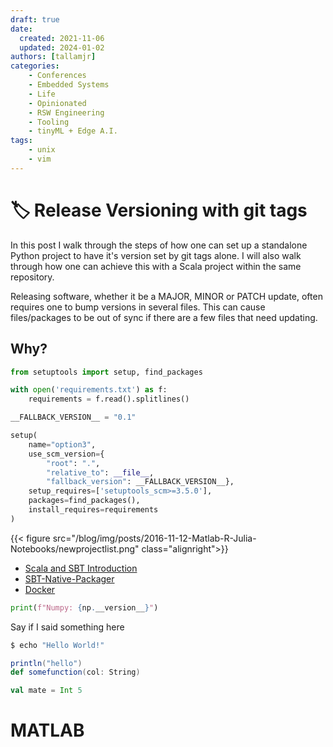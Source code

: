 ```yaml
---
draft: true
date:
  created: 2021-11-06
  updated: 2024-01-02
authors: [tallamjr]
categories:
    - Conferences
    - Embedded Systems
    - Life
    - Opinionated
    - RSW Engineering
    - Tooling
    - tinyML + Edge A.I.
tags:
    - unix
    - vim
---
```


# 🏷️ **Release Versioning with git tags**

In this post I walk through the steps of how one can set up a standalone Python
project to have it's version set by git tags alone. I will also walk through how one can achieve
this with a Scala project within the same repository.

<!-- more -->

Releasing software, whether it be a MAJOR, MINOR or PATCH update, often requires one to bump
versions in several files. This can cause files/packages to be out of sync if there are a few files that
need updating.

## Why?


```python
from setuptools import setup, find_packages

with open('requirements.txt') as f:
    requirements = f.read().splitlines()

__FALLBACK_VERSION__ = "0.1"

setup(
    name="option3",
    use_scm_version={
        "root": ".",
        "relative_to": __file__,
        "fallback_version": __FALLBACK_VERSION__},
    setup_requires=['setuptools_scm>=3.5.0'],
    packages=find_packages(),
    install_requires=requirements
)

```

{{< figure src="/blog/img/posts/2016-11-12-Matlab-R-Julia-Notebooks/newprojectlist.png" class="alignright">}}

- [Scala and SBT Introduction](#scala)
- [SBT-Native-Packager](#native)
- [Docker](#docker)

```python
print(f"Numpy: {np.__version__}")
```

Say if I said something here

```bash
$ echo "Hello World!"
```

```scala
println("hello")
def somefunction(col: String)

val mate = Int 5
```
# <a name="matlab"></a>MATLAB

